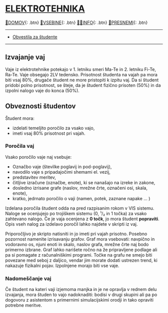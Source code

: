 # [ELEKTROTEHNIKA](./index)

[🏡DOMOV](./index){: .btn}
[📝VSEBINE](./Vsebine/index.md){: .btn}
[👨‍🎓INFO](./info){: .btn}
[💾PRESNEMI](./Presnemi/index){: .btn}

---

- [Obvestila za študente](./Obvestila/index.md)

--- 

## Izvajanje vaj

Vaje iz elektrotehnike potekajo v 1. letniku smeri Ma-Te in 2. letniku Fi-Te, Ra-Te. Vaje obsegajo 2LV tedensko. Prisotnost študenta na vajah pa mora biti vsaj 80%, drugače študent ne more pristopiti k izpitu vaj. Da si študent pridobi polno prisotnost, se šteje, da je študent fizično prisoten (50%) in da izpolni nalogo vaje do konca (50%).

## Obveznosti študentov

Študent mora:
- izdelati temeljito poročilo za vsako vajo,
- imeti vsaj 80% prisotnost pri vajah.

### Poročila vaj

Vsako poročilo vaje naj vsebuje:

- Označbo vaje (številke poglavij in pod-poglavij),
- navodilo vaje s pripadajočimi shemami el. vezij,
- predstavitev meritev,
- čitljive izračune (označbe, enote), ki se nanašajo na izreke in zakone,
- dosledno izrisane grafe (naslov, mrežne črte, označeni osi, skala, enote),
- kratko, jedrnato poročilo o vaji (namen, potek, zaznane napake ... )

Izdelana poročila študent odda na pred razpisanim rokom v VIS sistemu. Naloge se ocenjujejo po trojiškem sistemu (0, ¹/₂ in 1 točka) za vsako zahtevano nalogo. Če je vaja ocenjena z **0 točk**, jo mora študent **popraviti**. Opis vseh nalog za izdelavo poročil lahko najdete v skripti iz vaj.

Priporočljivo je skripto natisniti in jo imeti pri vajah prisotno. Posebno pozornost namenite izrisavanju grafov. Graf mora vsebovati: navpično in vodoravno os, njuni enoti in skalo, naslov grafa, mrežne črte naj bodo primerno izbrane. Graf lahko narišete ročno na že pripravljene podlage ali pa si pomagate z računalniškimi programi. Točke na grafu ne smejo biti povezane med seboj z daljico, vendar jim morate dodati ustrezen trend, ki nakazuje fizikalni pojav. Izpolnjene morajo biti vse vaje.

### Nadomeščanje vaj

Če študent na kateri vaji izjemoma manjka in je ne opravlja v rednem delu izvajanja, mora študen to vajo nadoknaditi: bodisi v drugi skupini ali pa po dogovoru z asistentom s primernimi simulacijskimi orodji in tako opraviti potrebne meritve.
